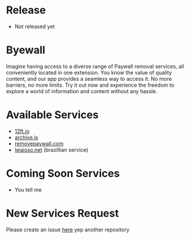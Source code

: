# Release
 - Not released yet

# Byewall

Imagine having access to a diverse range of Paywall removal services, all conveniently located in one extension. You know the value of quality content, and our app provides a seamless way to access it. No more barriers, no more limits. Try it out now and experience the freedom to explore a world of information and content without any hassle.

# Available Services
 - [12ft.io](https://12ft.io/)
 - [archive.is](http://archive.is/)
 - [removepaywall.com](https://www.removepaywall.com/)
 - [leiaisso.net](https://www.leiaisso.net/) (brazillian service)

# Coming Soon Services
 - You tell me

# New Services Request 

Please create an issue [here](https://github.com/vinaooo/byewall/issues/new?assignees=&labels=&template=services-request.md&title=Service+request)
yep another repository
